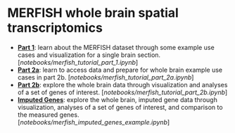 # MERFISH whole brain spatial transcriptomics

* [**Part 1**](../notebooks/merfish_tutorial_part_1.ipynb): learn about the
  MERFISH dataset through some example use cases and visualization for a single
  brain section.
[*notebooks/merfish_tutorial_part_1.ipynb*]
* [**Part 2a**](../notebooks/merfish_tutorial_part_2a.ipynb): learn to access
  data and prepare for whole brain example use cases in part 2b.
 [*notebooks/merfish_tutorial_part_2a.ipynb*]
* [**Part 2b**](../notebooks/merfish_tutorial_part_2b.ipynb): explore the whole
  brain data through visualization and analyses of a set of genes of interest.
[*notebooks/merfish_tutorial_part_2b.ipynb*]
* [**Imputed Genes**](../notebooks/merfish_imputed_genes_example.ipynb): explore the whole
  brain, imputed gene data through visualization, analyses of a set of genes
  of interest, and comparison to the measured genes.
[*notebooks/merfish_imputed_genes_example.ipynb*]
